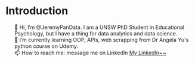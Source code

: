 <h1> Introduction </h1>
<ul>
👋 Hi, I’m @JeremyPanData. I am a UNSW PhD Student in Educational Psychology, but I have a thing for data analytics and data science. <br>
🌱 I’m currently learning OOP, APIs, web scrapping from Dr Angela Yu's python course on Udemy.  <br>
📫 How to reach me: message me on LinkedIn <a href="https://www.linkedin.com/in/jeremy-pan-jiadong"> My LinkedIn~~ </a><br>
</ul>




<!---
JeremyPanData/JeremyPanData is a ✨ special ✨ repository because its `README.md` (this file) appears on your GitHub profile.
You can click the Preview link to take a look at your changes.
--->
